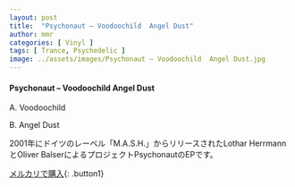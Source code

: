 ```yaml
---
layout: post
title:  "Psychonaut – Voodoochild  Angel Dust"
author: mmr
categories: [ Vinyl ]
tags: [ Trance, Psychedelic ]
image: ../assets/images/Psychonaut – Voodoochild  Angel Dust.jpg
---
```


#### Psychonaut – Voodoochild  Angel Dust

A. Voodoochild

B. Angel Dust

2001年にドイツのレーベル「M.A.S.H.」からリリースされたLothar HerrmannとOliver BalserによるプロジェクトPsychonautのEPです。


[メルカリで購入](https://jp.mercari.com/item/m57056542786){: .button1}

